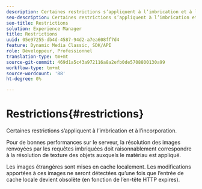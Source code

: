 ```yaml
---
description: Certaines restrictions s’appliquent à l’imbrication et à l’incorporation.
seo-description: Certaines restrictions s’appliquent à l’imbrication et à l’incorporation.
seo-title: Restrictions
solution: Experience Manager
title: Restrictions
uuid: 05e97255-db4d-4587-94d2-a7ea608ff7d4
feature: Dynamic Media Classic, SDK/API
role: Développeur, Professionnel
translation-type: tm+mt
source-git-commit: 469d1a5c43a972116a8a2efb0de5708800130a99
workflow-type: tm+mt
source-wordcount: '88'
ht-degree: 0%

---
```



# Restrictions{#restrictions}

Certaines restrictions s’appliquent à l’imbrication et à l’incorporation.

Pour de bonnes performances sur le serveur, la résolution des images renvoyées par les requêtes imbriquées doit raisonnablement correspondre à la résolution de texture des objets auxquels le matériau est appliqué.

Les images étrangères sont mises en cache localement. Les modifications apportées à ces images ne seront détectées qu’une fois que l’entrée de cache locale devient obsolète (en fonction de l’en-tête HTTP expires).
